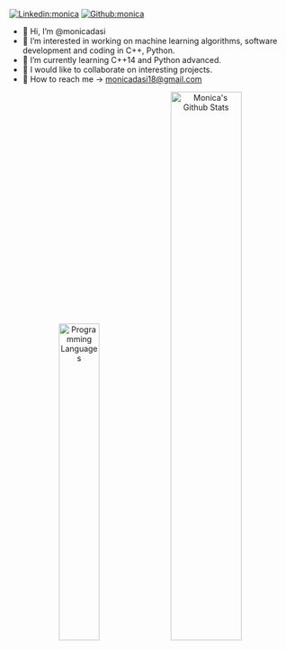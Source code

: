 [![Linkedin:monica](https://img.shields.io/badge/Monica%20Dasi-gray?logo=linkedin&labelColor=blue&link=https://www.linkedin.com/in/monica-dasi-md/)](https://www.linkedin.com/in/monica-dasi-md/) 
[![Github:monica](https://img.shields.io/badge/Portfolio-gray?logo=github&labelColor=black&link=https://monicadasi.github.io/)](https://monicadasi.github.io/)

- 👋 Hi, I’m @monicadasi  
- 👀 I’m interested in working on machine learning algorithms, software development and coding in C++, Python.
- 🌱 I’m currently learning C++14 and Python advanced.
- 💞️ I would like to collaborate on interesting projects. 
- 📧 How to reach me -> monicadasi18@gmail.com

<div style="text-align: center;">
  <img src="https://github-readme-stats.vercel.app/api/top-langs/?username=monicadasi&layout=compact&theme=transparent" alt="Programming Languages" width="38%">
  <img src="https://github-readme-stats.vercel.app/api?username=monicadasi&rank_icon=github&show_icons=true&theme=transparent" alt="Monica's Github Stats" width="50%">
</div>

<!---
monicadasi/monicadasi is a ✨ special ✨ repository because its `README.md` (this file) appears on your GitHub profile.
You can click the Preview link to take a look at your changes.
--->
